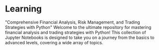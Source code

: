 # Learning
"Comprehensive Financial Analysis, Risk Management, and Trading Strategies with Python"  Welcome to the ultimate repository for mastering financial analysis and trading strategies with Python! This collection of Jupyter Notebooks is designed to take you on a journey from the basics to advanced levels, covering a wide array of topics.
